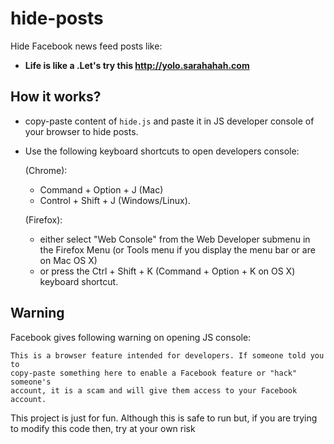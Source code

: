 hide-posts
==========

Hide Facebook news feed posts like:

* **Life is like a <insert-forced-analogy> .Let's try this http://yolo.sarahahah.com**

How it works?
-------------

* copy-paste content of `hide.js` and paste it in JS developer console of your browser to hide posts.

* Use the following keyboard shortcuts to open developers console:

    (Chrome):
    * Command + Option + J (Mac)
    * Control + Shift + J (Windows/Linux).

    (Firefox):
    * either select "Web Console" from the Web Developer submenu in the Firefox Menu (or Tools menu if you display the menu bar or are on Mac OS X)
    * or press the Ctrl + Shift + K (Command + Option + K on OS X) keyboard shortcut.

Warning
-------

Facebook gives following warning on opening JS console:


    This is a browser feature intended for developers. If someone told you to
    copy-paste something here to enable a Facebook feature or "hack" someone's
    account, it is a scam and will give them access to your Facebook account.

This project is just for fun. Although this is safe to run but, if you are
trying to modify this code then, try at your own risk

